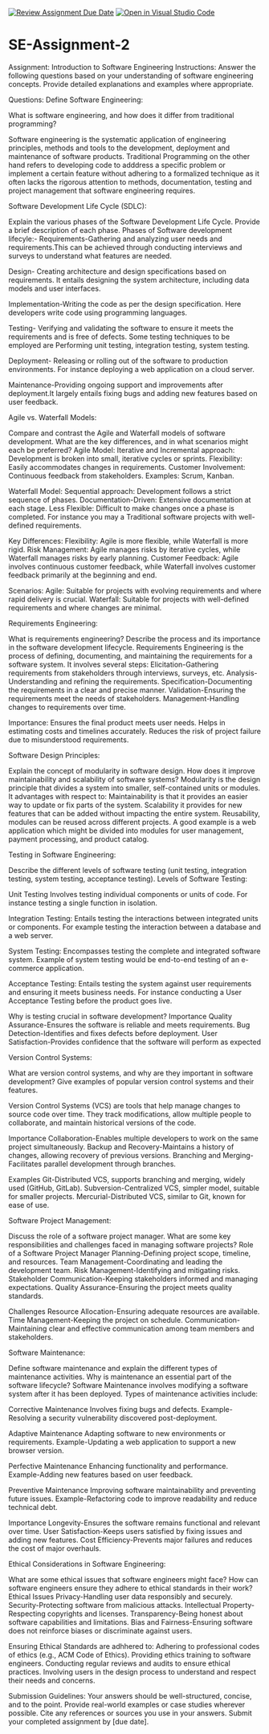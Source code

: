 [![Review Assignment Due Date](https://classroom.github.com/assets/deadline-readme-button-24ddc0f5d75046c5622901739e7c5dd533143b0c8e959d652212380cedb1ea36.svg)](https://classroom.github.com/a/-ucQIGTc)
[![Open in Visual Studio Code](https://classroom.github.com/assets/open-in-vscode-718a45dd9cf7e7f842a935f5ebbe5719a5e09af4491e668f4dbf3b35d5cca122.svg)](https://classroom.github.com/online_ide?assignment_repo_id=15247980&assignment_repo_type=AssignmentRepo)
# SE-Assignment-2
Assignment: Introduction to Software Engineering
Instructions:
Answer the following questions based on your understanding of software engineering concepts. Provide detailed explanations and examples where appropriate.

Questions:
Define Software Engineering:

What is software engineering, and how does it differ from traditional programming?

Software engineering is the systematic application of engineering principles, methods and tools to the development, deployment and maintenance of software products.
Traditional Programming on the other hand refers to developing code to adddress a specific problem or implement a certain feature without adhering to a formalized technique as it often lacks the rigorous attention to methods, documentation, testing and project management that software engineering requires. 

Software Development Life Cycle (SDLC):

Explain the various phases of the Software Development Life Cycle. Provide a brief description of each phase.
Phases of Software development lifecyle:-
Requirements-Gathering and analyzing user needs and requirements.This can be achieved through conducting interviews and surveys to understand what features are needed.

Design- Creating architecture and design specifications based on requirements. It entails designing the system architecture, including data models and user interfaces.

Implementation-Writing the code as per the design specification. Here developers write code using programming languages.

Testing- Verifying and validating the software to ensure it meets the requirements and is free of defects.
Some testing techniques to be employed are Performing unit testing, integration testing, system testing.

Deployment- Releasing or rolling out of the software to production environments. For instance deploying a web application on a cloud server.

Maintenance-Providing ongoing support and improvements after deployment.It largely entails fixing bugs and adding new features based on user feedback.

Agile vs. Waterfall Models:

Compare and contrast the Agile and Waterfall models of software development. What are the key differences, and in what scenarios might each be preferred?
Agile Model:
Iterative and Incremental approach: Development is broken into small, iterative cycles or sprints.
Flexibility: Easily accommodates changes in requirements.
Customer Involvement: Continuous feedback from stakeholders.
Examples: Scrum, Kanban.

Waterfall Model:
Sequential approach: Development follows a strict sequence of phases.
Documentation-Driven: Extensive documentation at each stage.
Less Flexible: Difficult to make changes once a phase is completed.
For instance you may a Traditional software projects with well-defined requirements.

Key Differences:
Flexibility: Agile is more flexible, while Waterfall is more rigid.
Risk Management: Agile manages risks by iterative cycles, while Waterfall manages risks by early planning.
Customer Feedback: Agile involves continuous customer feedback, while Waterfall involves customer feedback primarily at the beginning and end.

Scenarios:
Agile: Suitable for projects with evolving requirements and where rapid delivery is crucial.
Waterfall: Suitable for projects with well-defined requirements and where changes are minimal.

Requirements Engineering:

What is requirements engineering? Describe the process and its importance in the software development lifecycle.
Requirements Engineering is the process of defining, documenting, and maintaining the requirements for a software system.
It involves several steps:
Elicitation-Gathering requirements from stakeholders through interviews, surveys, etc.
Analysis-Understanding and refining the requirements.
Specification-Documenting the requirements in a clear and precise manner.
Validation-Ensuring the requirements meet the needs of stakeholders.
Management-Handling changes to requirements over time.

Importance:
Ensures the final product meets user needs.
Helps in estimating costs and timelines accurately.
Reduces the risk of project failure due to misunderstood requirements.

Software Design Principles:

Explain the concept of modularity in software design. How does it improve maintainability and scalability of software systems?
Modularity is the design principle that divides a system into smaller, self-contained units or modules.
It advantages with respect to:
Maintainability is that it provides an easier way to update or fix parts of the system.
Scalability it provides for new features that can be added without impacting the entire system.
Reusability, modules can be reused across different projects.
A good example is a web application which might be divided into modules for user management, payment processing, and product catalog.

Testing in Software Engineering:

Describe the different levels of software testing (unit testing, integration testing, system testing, acceptance testing).
Levels of Software Testing:

Unit Testing
Involves testing individual components or units of code.
For instance testing a single function in isolation.

Integration Testing:
Entails testing the interactions between integrated units or components.
For example testing the interaction between a database and a web server.

System Testing:
Encompasses testing the complete and integrated software system.
Example of system testing would be end-to-end testing of an e-commerce application.

Acceptance Testing:
Entails testing the system against user requirements and ensuring it meets business needs.
For instance conducting a User Acceptance Testing before the product goes live.

Why is testing crucial in software development?
Importance
Quality Assurance-Ensures the software is reliable and meets requirements.
Bug Detection-Identifies and fixes defects before deployment.
User Satisfaction-Provides confidence that the software will perform as expected

Version Control Systems:

What are version control systems, and why are they important in software development? Give examples of popular version control systems and their features.

Version Control Systems (VCS) are tools that help manage changes to source code over time. They track modifications, allow multiple people to collaborate, and maintain historical versions of the code.

Importance
Collaboration-Enables multiple developers to work on the same project simultaneously.
Backup and Recovery-Maintains a history of changes, allowing recovery of previous versions.
Branching and Merging-Facilitates parallel development through branches.

Examples
Git-Distributed VCS, supports branching and merging, widely used (GitHub, GitLab).
Subversion-Centralized VCS, simpler model, suitable for smaller projects.
Mercurial-Distributed VCS, similar to Git, known for ease of use.

Software Project Management:

Discuss the role of a software project manager. What are some key responsibilities and challenges faced in managing software projects?
Role of a Software Project Manager
Planning-Defining project scope, timeline, and resources.
Team Management-Coordinating and leading the development team.
Risk Management-Identifying and mitigating risks.
Stakeholder Communication-Keeping stakeholders informed and managing expectations.
Quality Assurance-Ensuring the project meets quality standards.

Challenges
Resource Allocation-Ensuring adequate resources are available.
Time Management-Keeping the project on schedule.
Communication-Maintaining clear and effective communication among team members and stakeholders.

Software Maintenance:

Define software maintenance and explain the different types of maintenance activities. Why is maintenance an essential part of the software lifecycle?
Software Maintenance involves modifying a software system after it has been deployed. Types of maintenance activities include:

Corrective Maintenance
Involves fixing bugs and defects.
Example-Resolving a security vulnerability discovered post-deployment.

Adaptive Maintenance
Adapting software to new environments or requirements.
Example-Updating a web application to support a new browser version.

Perfective Maintenance
Enhancing functionality and performance.
Example-Adding new features based on user feedback.

Preventive Maintenance
Improving software maintainability and preventing future issues.
Example-Refactoring code to improve readability and reduce technical debt.

Importance
Longevity-Ensures the software remains functional and relevant over time.
User Satisfaction-Keeps users satisfied by fixing issues and adding new features.
Cost Efficiency-Prevents major failures and reduces the cost of major overhauls.

Ethical Considerations in Software Engineering:

What are some ethical issues that software engineers might face? How can software engineers ensure they adhere to ethical standards in their work?
Ethical Issues
Privacy-Handling user data responsibly and securely.
Security-Protecting software from malicious attacks.
Intellectual Property-Respecting copyrights and licenses.
Transparency-Being honest about software capabilities and limitations.
Bias and Fairness-Ensuring software does not reinforce biases or discriminate against users.

Ensuring Ethical Standards are adhhered to:
Adhering to professional codes of ethics (e.g., ACM Code of Ethics).
Providing ethics training to software engineers.
Conducting regular reviews and audits to ensure ethical practices.
Involving users in the design process to understand and respect their needs and concerns.

Submission Guidelines:
Your answers should be well-structured, concise, and to the point.
Provide real-world examples or case studies wherever possible.
Cite any references or sources you use in your answers.
Submit your completed assignment by [due date].
